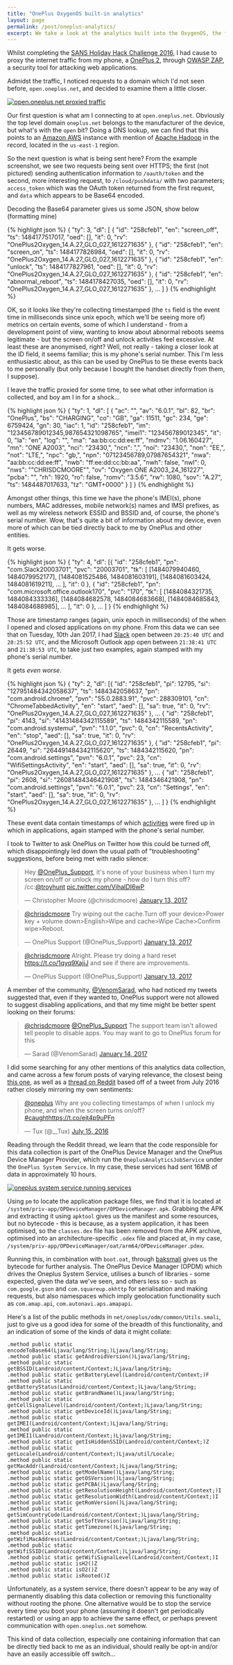 ```yaml
---
title: "OnePlus OxygenOS built-in analytics"
layout: page
permalink: /post/oneplus-analytics/
excerpt: We take a look at the analytics built into the OxygenOS, the flavour of Android built by phone manufacturer OnePlus.
---
```


Whilst completing the [SANS Holiday Hack Challenge 2016](/post/sans-holiday-hack-challenge-2016/), I had cause to proxy the internet traffic from my phone, a [OnePlus 2](https://oneplus.net/2), through [OWASP ZAP](https://www.owasp.org/index.php/OWASP_Zed_Attack_Proxy_Project), a security tool for attacking web applications.

Admidst the traffic, I noticed requests to a domain which I'd not seen before, `open.oneplus.net`, and decided to examine them a little closer.

[![open.oneplus.net proxied traffic](/images/zap-oneplus-1.png)](/images/zap-oneplus-1.png)

Our first question is what am I connecting to at `open.oneplus.net`.
Obviously the top level domain `oneplus.net` belongs to the manufacturer of the device, but what's with the `open` bit?
Doing a DNS lookup, we can find that this points to an [Amazon AWS](https://aws.amazon.com) instance with mention of [Apache Hadoop](https://hadoor.apache.org/) in the record, located in the `us-east-1` region.

So the next question is what is being sent here?
From the example screenshot, we see two requests being sent over HTTPS; the first (not pictured) sending authentication information to `/oauth/token` and the second, more interesting request, to `/cloud/pushdata/` with two parameters; `access_token` which was the OAuth token returned from the first request, and `data` which appears to be Base64 encoded.

Decoding the Base64 parameter gives us some JSON, show below (formatting mine)

{% highlight json %}
{
    "ty": 3,
    "dl": [
        {
            "id": "258cfeb1",
            "en": "screen_off",
            "ts": 1484177517017,
            "oed": [],
            "it": 0,
            "rv": "OnePlus2Oxygen_14.A.27_GLO_027_1612271635"
        }, {
            "id": "258cfeb1",
            "en": "screen_on",
            "ts": 1484177826984,
            "oed": [],
            "it": 0,
            "rv": "OnePlus2Oxygen_14.A.27_GLO_027_1612271635"
        }, {
            "id": "258cfeb1",
            "en": "unlock",
            "ts": 1484177827961,
            "oed": [],
            "it": 0,
            "rv": "OnePlus2Oxygen_14.A.27_GLO_027_1612271635"
        }, {
            "id": "258cfeb1",
            "en": "abnormal_reboot",
            "ts": 1484178427035,
            "oed": [],
            "it": 0,
            "rv": "OnePlus2Oxygen_14.A.27_GLO_027_1612271635"
        }, ...
    ]
}
{% endhighlight %}

OK, so it looks like they're collecting timestamped (the `ts` field is the event time in milliseconds since unix epoch, which we'll be seeing more of) metrics on certain events, some of which I understand - from a development point of view, wanting to know about abnormal reboots seems legitimate - but the screen on/off and unlock activities feel excessive.
At least these are anonymised, right? Well, not really - taking a closer look at the ID field, it seems familiar; this is my phone's serial number.
This I'm less enthusiastic about, as this can be used by OnePlus to tie these events back to me personally (but only because I bought the handset directly from them, I suppose).

I leave the traffic proxied for some time, to see what other information is collected, and boy am I in for a shock...

{% highlight json %}
{
    "ty": 1,
    "dl": [
        {
            "ac": "",
            "av": "6.0.1",
            "bl": 82,
            "br": "OnePlus",
            "bs": "CHARGING",
            "co": "GB",
            "ga": 11511,
            "gc": 234,
            "ge": 6759424,
            "gn": 30,
            "iac": 1,
            "id": "258cfeb1",
            "im": "123456789012345,987654321098765",
            "imei1": "123456789012345",
            "it": 0,
            "la": "en",
            "log": "",
            "ma": "aa:bb:cc:dd:ee:ff",
            "mdmv": "1.06.160427",
            "mn": "ONE A2003",
            "nci": "23430,",
            "ncn": ",",
            "noi": "23430,",
            "non": "EE,",
            "not": "LTE,",
            "npc": "gb,",
            "npn": "07123456789,07987654321",
            "nwa": "aa:bb:cc:dd:ee:ff",
            "nwb": "ff:ee:dd:cc:bb:aa",
            "nwh": false,
            "nwl": 0,
            "nws": "\"CHRISDCMOORE\"",
            "ov": "Oxygen ONE A2003_24_161227",
            "pcba": "",
            "rh": 1920,
            "ro": false,
            "romv": "3.5.6",
            "rw": 1080,
            "sov": "A.27",
            "ts": 1484487017633,
            "tz": "GMT+0000"
        }
    ]
}
{% endhighlight %}

Amongst other things, this time we have the phone's IMEI(s), phone numbers, MAC addresses, mobile network(s) names and IMSI prefixes, as well as my wireless network ESSID and BSSID and, of course, the phone's serial number.
Wow, that's quite a bit of information about my device, even more of which can be tied directly back to me by OnePlus and other entities.

It gets worse.

{% highlight json %}
{
    "ty": 4,
    "dl": [{
            "id": "258cfeb1",
            "pn": "com.Slack20003701",
            "pvc": "20003701",
            "tk": [
                [1484079940460, 1484079952177],
                [1484081525486, 1484081603191],
                [1484081603424, 1484081619211],
                ...
            ],
            "it": 0
        }, {
            "id": "258cfeb1",
            "pn": "com.microsoft.office.outlook170",
            "pvc": "170",
            "tk": [
                [1484084321735, 1484084333336],
                [1484084682578, 1484084683668],
                [1484084685843, 1484084688985],
                ...
            ],
            "it": 0
        }, ...
    ]
}
{% endhighlight %}

Those are timestamp ranges (again, unix epoch in milliseconds) of the when I opened and closed applications on my phone.
From this data we can see that on Tuesday, 10th Jan 2017, I had [Slack](https://slack.com/) open between `20:25:40 UTC` and `20:25:52 UTC`, and the Microsoft Outlook app open between `21:38:41 UTC` and `21:38:53 UTC`, to take just two examples, again stamped with my phone's serial number.

It gets _even worse_.

{% highlight json %}
{
    "ty": 2,
    "dl": [{
            "id": "258cfeb1",
            "pi": 12795,
            "si": "127951484342058637",
            "ts": 1484342058637,
            "pn": "com.android.chrome",
            "pvn": "55.0.2883.91",
            "pvc": 288309101,
            "cn": "ChromeTabbedActivity",
            "en": "start",
            "aed": [],
            "sa": true,
            "it": 0,
            "rv": "OnePlus2Oxygen_14.A.27_GLO_027_1612271635"
        }, ... {
            "id": "258cfeb1",
            "pi": 4143,
            "si": "41431484342115589",
            "ts": 1484342115589,
            "pn": "com.android.systemui",
            "pvn": "1.1.0",
            "pvc": 0,
            "cn": "RecentsActivity",
            "en": "stop",
            "aed": [],
            "sa": true,
            "it": 0,
            "rv": "OnePlus2Oxygen_14.A.27_GLO_027_1612271635"
        }, {
            "id": "258cfeb1",
            "pi": 26449,
            "si": "264491484342115620",
            "ts": 1484342115620,
            "pn": "com.android.settings",
            "pvn": "6.0.1",
            "pvc": 23,
            "cn": "WifiSettingsActivity",
            "en": "start",
            "aed": [],
            "sa": true,
            "it": 0,
            "rv": "OnePlus2Oxygen_14.A.27_GLO_027_1612271635"
        }, ... {
            "id": "258cfeb1",
            "pi": 2608,
            "si": "26081484346421908",
            "ts": 1484346421908,
            "pn": "com.android.settings",
            "pvn": "6.0.1",
            "pvc": 23,
            "cn": "Settings",
            "en": "start",
            "aed": [],
            "sa": true,
            "it": 0,
            "rv": "OnePlus2Oxygen_14.A.27_GLO_027_1612271635"
        }, ...
    ]
}
{% endhighlight %}

These event data contain timestamps of which [activities](https://developer.android.com/reference/android/app/Activity.html) were fired up in which in applications, again stamped with the phone's serial number.

I took to Twitter to ask OnePlus on Twitter how this could be turned off, which disappointingly led down the usual path of "troubleshooting" suggestions, before being met with radio silence:

<blockquote class="twitter-tweet" data-lang="en"><p lang="en" dir="ltr">Hey <a href="https://twitter.com/OnePlus_Support">@OnePlus_Support</a>, it&#39;s none of your business when I turn my screen on/off or unlock my phone - how do I turn this off? /cc:<a href="https://twitter.com/troyhunt">@troyhunt</a> <a href="https://t.co/VihaIDI6wP">pic.twitter.com/VihaIDI6wP</a></p>&mdash; Christopher Moore (@chrisdcmoore) <a href="https://twitter.com/chrisdcmoore/status/819708963633541121">January 13, 2017</a></blockquote>
<script async src="//platform.twitter.com/widgets.js" charset="utf-8"></script>

<blockquote class="twitter-tweet" data-lang="en"><p lang="en" dir="ltr"><a href="https://twitter.com/chrisdcmoore">@chrisdcmoore</a> Try wiping out the cache.Turn off your device&gt;Power key + volume down&gt;English&gt;Wipe and cache&gt;Wipe Cache&gt;Confirm wipe&gt;Reboot.</p>&mdash; OnePlus Support (@OnePlus_Support) <a href="https://twitter.com/OnePlus_Support/status/819951791827611650">January 13, 2017</a></blockquote>
<script async src="//platform.twitter.com/widgets.js" charset="utf-8"></script>

<blockquote class="twitter-tweet" data-lang="en"><p lang="en" dir="ltr"><a href="https://twitter.com/chrisdcmoore">@chrisdcmoore</a> Alright. Please try doing a hard reset <a href="https://t.co/1qyq9XajiJ">https://t.co/1qyq9XajiJ</a> and see if there are improvements.</p>&mdash; OnePlus Support (@OnePlus_Support) <a href="https://twitter.com/OnePlus_Support/status/820033728596451329">January 13, 2017</a></blockquote>
<script async src="//platform.twitter.com/widgets.js" charset="utf-8"></script>

A member of the community, [@VenomSarad](https://twitter.com/VenomSarad), who had noticed my tweets suggested that, even if they wanted to, OnePlus support were not allowed to suggest disabling applications, and that my time might be better spent looking on their forums:

<blockquote class="twitter-tweet" data-lang="en"><p lang="en" dir="ltr"><a href="https://twitter.com/chrisdcmoore">@chrisdcmoore</a> <a href="https://twitter.com/OnePlus_Support">@OnePlus_Support</a> The support team isn&#39;t allowed tell people to disable apps. You may want to go to OnePlus forum for this</p>&mdash; Sarad (@VenomSarad) <a href="https://twitter.com/VenomSarad/status/820070636647317504">January 14, 2017</a></blockquote>
<script async src="//platform.twitter.com/widgets.js" charset="utf-8"></script>

I did some searching for any other mentions of this analytics data collection, and came across a few forum posts of varying relevance, the closest being [this one](https://forums.oneplus.net/threads/android-uid-system-does-requests-to-open-oneplus-net.472803/), as well as a [thread on Reddit](https://www.reddit.com/r/oneplus/comments/4t20ri/oxygenos_reports_back_tons_of_data_with/) based off of a tweet from July 2016 rather closely mirroring my own sentiments:

<blockquote class="twitter-tweet" data-lang="en"><p lang="en" dir="ltr"><a href="https://twitter.com/oneplus">@oneplus</a> Why are you collecting timestamps of when I unlock my phone, and when the screen turns on/off? <a href="https://twitter.com/hashtag/caught?src=hash">#caught</a><a href="https://t.co/ejt4p9uPFn">https://t.co/ejt4p9uPFn</a></p>&mdash; Tux (@__Tux) <a href="https://twitter.com/__Tux/status/754085708843786240">July 15, 2016</a></blockquote>
<script async src="//platform.twitter.com/widgets.js" charset="utf-8"></script>

Reading through the Reddit thread, we learn that the code responsible for this data collection is part of the OnePlus Device Manager and the OnePlus Device Manager Provider, which run the `OneplusAnalyticsJobService` under the `OnePlus System Service`.
In my case, these services had sent 16MB of data in approximately 10 hours.

[![oneplus system service running services](/images/oneplus-services.png)](/images/oneplus-services-orig.png)

Using `pm` to locate the application package files, we find that it is located at `/system/priv-app/OPDeviceManager/OPDeviceManager.apk`.
Grabbing the APK and extracting it using `apktool` gives us the manifest and some resources, but no bytecode - this is because, as a system application, it has been optimised, so the `classes.dex` file has been removed from the APK archive, optimised into an architecture-specific `.odex` file and placed at, in my case, `/system/priv-app/OPDeviceManager/oat/arm64/OPDeviceManager.pdex`.

Running this, in combination with `boot.oat`, through [baksmali](https://github.com/JesusFreke/smali) gives us the bytecode for further analysis.
The OnePlus Device Manager (OPDM) which drives the Oneplus System Service, utilises a bunch of libraries - some expected, given the data we've seen, and others less so - such as `com.google.gson` and `com.squareup.okhttp` for serialisation and making requests, but also namespaces which imply geolocation functionality such as `com.amap.api`, `com.autonavi.aps.amapapi`.

Here's a list of the public methods in `net/oneplus/odm/common/Utils.smali`, just to give us a good idea for some of the breadth of this functionality, and an indication of some of the kinds of data it might collate:

```
.method public static encodeToBase64(Ljava/lang/String;)Ljava/lang/String;
.method public static getAndroidVersion()Ljava/lang/String;
.method public static getBSSID(Landroid/content/Context;)Ljava/lang/String;
.method public static getBatteryLevel(Landroid/content/Context;)F
.method public static getBatteryStatus(Landroid/content/Context;)Ljava/lang/String;
.method public static getBrandName()Ljava/lang/String;
.method public static getCellSignalLevel(Landroid/content/Context;)Ljava/lang/String;
.method public static getDeviceId()Ljava/lang/String;
.method public static getIMEI(Landroid/content/Context;)Ljava/lang/String;
.method public static getIMEI1(Landroid/content/Context;)Ljava/lang/String;
.method public static getIsHiddenSSID(Landroid/content/Context;)Z
.method public static getLocale(Landroid/content/Context;)Ljava/util/Locale;
.method public static getMacAddr(Landroid/content/Context;)Ljava/lang/String;
.method public static getModelName()Ljava/lang/String;
.method public static getOSVersion()Ljava/lang/String;
.method public static getPCBA()Ljava/lang/String;
.method public static getResolutionHeight(Landroid/content/Context;)I
.method public static getResolutionWidth(Landroid/content/Context;)I
.method public static getRomVersion()Ljava/lang/String;
.method public static getSimCountryCode(Landroid/content/Context;)Ljava/lang/String;
.method public static getSoftVersion()Ljava/lang/String;
.method public static getTimezone()Ljava/lang/String;
.method public static getWifiMacAddress(Landroid/content/Context;)Ljava/lang/String;
.method public static getWifiSSID(Landroid/content/Context;)Ljava/lang/String;
.method public static getWifiSignalLevel(Landroid/content/Context;)I
.method public static isH2()Z
.method public static isO2()Z
.method public static isRooted()Z
```

Unfortunately, as a system service, there doesn't appear to be any way of permanently disabling this data collection or removing this functionality without rooting the phone.
One alternative would be to stop the service every time you boot your phone (assuming it doesn't get periodically restarted) or using an app to achieve the same effect, or perhaps prevent communication with `open.oneplus.net` somehow.

This kind of data collection, especially one containing information that can be directly tied back to me as an individual, should really be opt-in and/or have an easily accessible off switch...
